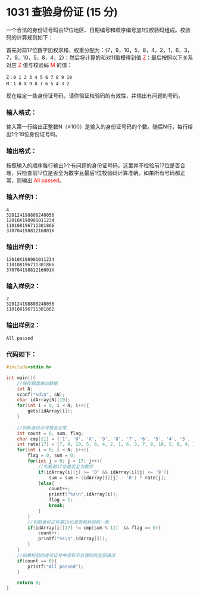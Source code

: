 # 1031 查验身份证 (15 分)
一个合法的身份证号码由17位地区、日期编号和顺序编号加1位校验码组成。校验码的计算规则如下：

首先对前17位数字加权求和，权重分配为：{7，9，10，5，8，4，2，1，6，3，7，9，10，5，8，4，2}；然后将计算的和对11取模得到值 <font color = "red">Z</font>；最后按照以下关系对应 <font color = "red">Z</font> 值与校验码 <font color = "red">M </font>的值：
```
Z：0 1 2 3 4 5 6 7 8 9 10
M：1 0 X 9 8 7 6 5 4 3 2
```
现在给定一些身份证号码，请你验证校验码的有效性，并输出有问题的号码。
### 输入格式：
输入第一行给出正整数N（≤100）是输入的身份证号码的个数。随后N行，每行给出1个18位身份证号码。
### 输出格式：
按照输入的顺序每行输出1个有问题的身份证号码。这里并不检验前17位是否合理，只检查前17位是否全为数字且最后1位校验码计算准确。如果所有号码都正常，则输出 <font color = "red">All passed</font>。
### 输入样例1：
```
4
320124198808240056
12010X198901011234
110108196711301866
37070419881216001X
```
### 输出样例1：
```
12010X198901011234
110108196711301866
37070419881216001X
```
### 输入样例2：
```
2
320124198808240056
110108196711301862
```
### 输出样例2：
```
All passed
```
### 代码如下：
```c
#include<stdio.h> 

int main(){
    //保存键盘输出数据 
    int N;
    scanf("%d\n", &N);
    char idArray[N][19];
    for(int i = 0; i < N; i++){
        gets(idArray[i]);
    }
    
    //判断身份证号是否正常 
    int count = 0, sum, flag;
    char cmp[11] = {'1', '0', 'X', '9', '8', '7', '6', '5', '4', '3', '2'};
    int rate[17] = {7, 9, 10, 5, 8, 4, 2, 1, 6, 3, 7, 9, 10, 5, 8, 4, 2};
    for(int i = 0; i < N; i++){
        flag = 0, sum = 0;
        for(int j = 0; j < 17; j++){
            //判断前17位是否全为数字 
            if(idArray[i][j] >= '0' && idArray[i][j] <= '9'){
                sum = sum + (idArray[i][j] - '0') * rate[j];
            }else{
                count++;
                printf("%s\n",idArray[i]);
                flag = 1;
                break;
            }
        }
        //判断身份证号第18位是否和校验码一致 
        if(idArray[i][17] != cmp[sum % 11]  && flag == 0){
            count++;
            printf("%s\n",idArray[i]);
        }
    }
    //如果检验的身份证号中没有不合理的则全部通过 
    if(count == 0){
        printf("All passed");
    }

    return 0;
}
```